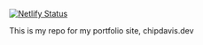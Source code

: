 [![Netlify Status](https://api.netlify.com/api/v1/badges/5eb57387-7552-4777-a1f8-4af024afe765/deploy-status)](https://app.netlify.com/sites/chipdavis/deploys)

This is my repo for my portfolio site, chipdavis.dev

